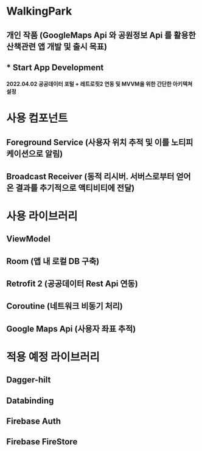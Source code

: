 # WalkingPark 
## 개인 작품 (GoogleMaps Api 와 공원정보 Api 를 활용한 산책관련 앱 개발 및 출시 목표)

## * Start App Development
#### 2022.04.02 공공데이터 포털 + 레트로핏2 연동 및 MVVM을 위한 간단한 아키텍쳐 설정


# 사용 컴포넌트
## Foreground Service (사용자 위치 추적 및 이를 노티피케이션으로 알림)
## Broadcast Receiver (동적 리시버. 서버스로부터 얻어온 결과를 추기적으로 액티비티에 전달)

# 사용 라이브러리
## ViewModel 
## Room (앱 내 로컬 DB 구축)
## Retrofit 2 (공공데이터 Rest Api 연동)
## Coroutine (네트워크 비동기 처리)
## Google Maps Api (사용자 좌표 추적)

# 적용 예정 라이브러리
## Dagger-hilt
## Databinding
## Firebase Auth
## Firebase FireStore
